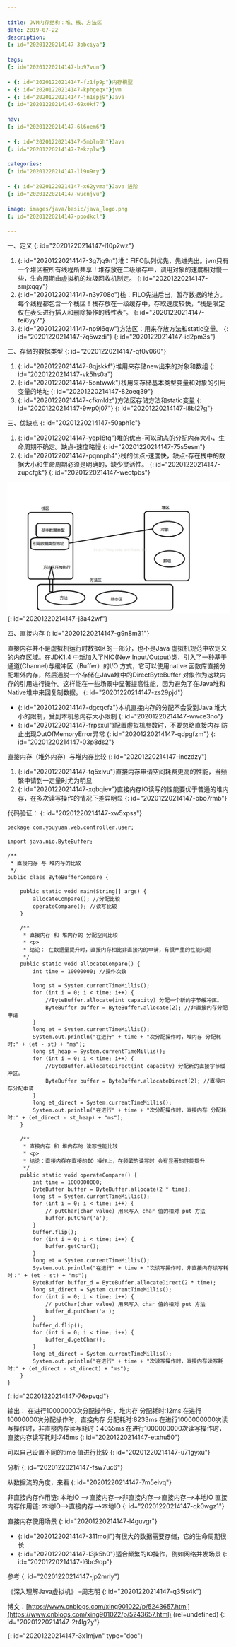 ```yaml
---

title: JVM内存结构：堆、栈、方法区
date: 2019-07-22
description:
{: id="20201220214147-3obciya"}

tags:
{: id="20201220214147-bp97vun"}

- {: id="20201220214147-fz1fp9p"}内存模型
- {: id="20201220214147-kphgeqx"}jvm
- {: id="20201220214147-jn1spj9"}Java
{: id="20201220214147-69x0kf7"}

nav:
{: id="20201220214147-6l6oem6"}

- {: id="20201220214147-5mbln6h"}Java
{: id="20201220214147-7ekzplw"}

categories:
{: id="20201220214147-ll9u9ry"}

- {: id="20201220214147-x62yvma"}Java 进阶
{: id="20201220214147-wucnjvu"}

image: images/java/basic/java_logo.png
{: id="20201220214147-ppodkcl"}

---
```


一、定义
{: id="20201220214147-l10p2wz"}

1. {: id="20201220214147-3g7jq9n"}堆：FIFO队列优先，先进先出。jvm只有一个堆区被所有线程所共享！堆存放在二级缓存中，调用对象的速度相对慢一些，生命周期由虚拟机的垃圾回收机制定。
   {: id="20201220214147-smjxqqy"}
2. {: id="20201220214147-n3y708o"}栈：FILO先进后出，暂存数据的地方。每个线程都包含一个栈区！栈存放在一级缓存中，存取速度较快，“栈是限定仅在表头进行插入和删除操作的线性表”。
   {: id="20201220214147-fei6yy7"}
3. {: id="20201220214147-np9l6qw"}方法区：用来存放方法和static变量。
   {: id="20201220214147-7q5wzdi"}
{: id="20201220214147-id2pm3s"}

二、存储的数据类型
{: id="20201220214147-qf0v060"}

1. {: id="20201220214147-8qjskkf"}堆用来存储new出来的对象和数组
   {: id="20201220214147-vk5hs0a"}
2. {: id="20201220214147-5ontwwk"}栈用来存储基本类型变量和对象的引用变量的地址
   {: id="20201220214147-82oeq39"}
3. {: id="20201220214147-cfkmldz"}方法区存储方法和static变量
   {: id="20201220214147-9wp0j07"}
{: id="20201220214147-i8bl27g"}

三、优缺点
{: id="20201220214147-50aph1c"}

1. {: id="20201220214147-yep18tq"}堆的优点-可以动态的分配内存大小，生命周期不确定。缺点-速度略慢
   {: id="20201220214147-75s5esm"}
2. {: id="20201220214147-pqnnph4"}栈的优点-速度快，缺点-存在栈中的数据大小和生命周期必须是明确的，缺少灵活性。
   {: id="20201220214147-zupcfgk"}
{: id="20201220214147-weotpbs"}

![](./2019-07-22_java_stack/1.png)
{: id="20201220214147-j3a42wf"}

四、直接内存
{: id="20201220214147-g9n8m31"}

直接内存并不是虚拟机运行时数据区的一部分，也不是Java 虚拟机规范中农定义的内存区域。在JDK1.4 中新加入了NIO(New Input/Output)类，引入了一种基于通道(Channel)与缓冲区（Buffer）的I/O 方式，它可以使用native 函数库直接分配堆外内存，然后通脱一个存储在Java堆中的DirectByteBuffer 对象作为这块内存的引用进行操作。这样能在一些场景中显著提高性能，因为避免了在Java堆和Native堆中来回复制数据。
{: id="20201220214147-zs29pjd"}

- {: id="20201220214147-dgcqcfz"}本机直接内存的分配不会受到Java 堆大小的限制，受到本机总内存大小限制
  {: id="20201220214147-wwce3no"}
- {: id="20201220214147-frpsxul"}配置虚拟机参数时，不要忽略直接内存 防止出现OutOfMemoryError异常
  {: id="20201220214147-qdpgfzm"}
{: id="20201220214147-03p8ds2"}

直接内存（堆外内存）与堆内存比较
{: id="20201220214147-inczdzy"}

1. {: id="20201220214147-tq5xivu"}直接内存申请空间耗费更高的性能，当频繁申请到一定量时尤为明显
2. {: id="20201220214147-xqbqiev"}直接内存IO读写的性能要优于普通的堆内存，在多次读写操作的情况下差异明显
{: id="20201220214147-bbo7rmb"}

代码验证：
{: id="20201220214147-xw5xpss"}

```
package com.youyuan.web.controller.user;

import java.nio.ByteBuffer;

/**
 * 直接内存 与 堆内存的比较
 */
public class ByteBufferCompare {

    public static void main(String[] args) {
        allocateCompare(); //分配比较
        operateCompare(); //读写比较
    }

    /**
     * 直接内存 和 堆内存的 分配空间比较
     * <p>
     * 结论： 在数据量提升时，直接内存相比非直接内的申请，有很严重的性能问题
     */
    public static void allocateCompare() {
        int time = 10000000; //操作次数

        long st = System.currentTimeMillis();
        for (int i = 0; i < time; i++) {
			//ByteBuffer.allocate(int capacity) 分配一个新的字节缓冲区。
            ByteBuffer buffer = ByteBuffer.allocate(2); //非直接内存分配申请
        }
        long et = System.currentTimeMillis();
        System.out.println("在进行" + time + "次分配操作时，堆内存 分配耗时:" + (et - st) + "ms");
        long st_heap = System.currentTimeMillis();
        for (int i = 0; i < time; i++) {
			//ByteBuffer.allocateDirect(int capacity) 分配新的直接字节缓冲区。
            ByteBuffer buffer = ByteBuffer.allocateDirect(2); //直接内存分配申请
        }
        long et_direct = System.currentTimeMillis();
        System.out.println("在进行" + time + "次分配操作时，直接内存 分配耗时:" + (et_direct - st_heap) + "ms");
    }

    /**
     * 直接内存 和 堆内存的 读写性能比较
     * <p>
     * 结论：直接内存在直接的IO 操作上，在频繁的读写时 会有显著的性能提升
     */
    public static void operateCompare() {
        int time = 1000000000;
        ByteBuffer buffer = ByteBuffer.allocate(2 * time);
        long st = System.currentTimeMillis();
        for (int i = 0; i < time; i++) {
			// putChar(char value) 用来写入 char 值的相对 put 方法
            buffer.putChar('a');
        }
        buffer.flip();
        for (int i = 0; i < time; i++) {
            buffer.getChar();
        }
        long et = System.currentTimeMillis();
        System.out.println("在进行" + time + "次读写操作时，非直接内存读写耗时：" + (et - st) + "ms");
        ByteBuffer buffer_d = ByteBuffer.allocateDirect(2 * time);
        long st_direct = System.currentTimeMillis();
        for (int i = 0; i < time; i++) {
			// putChar(char value) 用来写入 char 值的相对 put 方法
            buffer_d.putChar('a');
        }
        buffer_d.flip();
        for (int i = 0; i < time; i++) {
            buffer_d.getChar();
        }
        long et_direct = System.currentTimeMillis();
        System.out.println("在进行" + time + "次读写操作时，直接内存读写耗时:" + (et_direct - st_direct) + "ms");
    }
}
```
{: id="20201220214147-76xpvqd"}

输出：
在进行10000000次分配操作时，堆内存 分配耗时:12ms
在进行10000000次分配操作时，直接内存 分配耗时:8233ms
在进行1000000000次读写操作时，非直接内存读写耗时：4055ms
在进行1000000000次读写操作时，直接内存读写耗时:745ms
{: id="20201220214147-etxhu50"}

可以自己设置不同的time 值进行比较
{: id="20201220214147-u71gyxu"}

分析
{: id="20201220214147-fsw7uc6"}

从数据流的角度，来看
{: id="20201220214147-7m5eivq"}

非直接内存作用链:
本地IO –>直接内存–>非直接内存–>直接内存–>本地IO
直接内存作用链:
本地IO–>直接内存–>本地IO
{: id="20201220214147-qk0wgz1"}

直接内存使用场景
{: id="20201220214147-l4guvgr"}

- {: id="20201220214147-311mojl"}有很大的数据需要存储，它的生命周期很长
- {: id="20201220214147-l3jk5h0"}适合频繁的IO操作，例如网络并发场景
{: id="20201220214147-l6bc9op"}

参考
{: id="20201220214147-jp2mrly"}

《深入理解Java虚拟机》 –周志明
{: id="20201220214147-q35is4k"}

博文：[https://www.cnblogs.com/xing901022/p/5243657.html](https://www.cnblogs.com/xing901022/p/5243657.html) (rel=undefined)
{: id="20201220214147-2t4lg2y"}


{: id="20201220214147-3x1mjvn" type="doc"}
